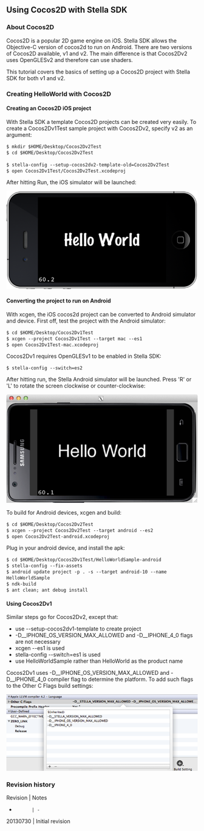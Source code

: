 

## Using Cocos2D with Stella SDK


### About Cocos2D

Cocos2D is a popular 2D game engine on iOS. Stella SDK allows the Objective-C version of cocos2d to run on Android. There are two versions of Cocos2D available, v1 and v2. The main difference is that Cocos2Dv2 uses OpenGLESv2 and therefore can use shaders.

This tutorial covers the basics of setting up a Cocos2D project with Stella SDK for both v1 and v2.

### Creating HelloWorld with Cocos2D

#### Creating an Cocos2D iOS project

With Stella SDK a template Cocos2D projects can be created very easily. To create a Cocos2Dv1Test sample project with Cocos2Dv2, specify v2 as an argument:

    $ mkdir $HOME/Desktop/Cocos2Dv2Test
    $ cd $HOME/Desktop/Cocos2Dv2Test

    $ stella-config --setup-cocos2dv2-template-old=Cocos2Dv2Test
    $ open Cocos2Dv1Test/Cocos2Dv2Test.xcodeproj


After hitting Run, the iOS simulator will be launched:

![HelloWorld iOS simulator](helloworld-v1-iphone-sim.png)


#### Converting the project to run on Android

With xcgen, the iOS cocos2d project can be converted to Android simulator and device. First off, test the project with the Android simulator:

    $ cd $HOME/Desktop/Cocos2Dv1Test
    $ xcgen --project Cocos2Dv1Test --target mac --es1
    $ open Cocos2Dv1Test-mac.xcodeproj

Cocos2Dv1 requires OpenGLESv1 to be enabled in Stella SDK:

    $ stella-config --switch=es2

After hitting run, the Stella Android simulator will be launched. Press 'R' or 'L' to rotate the screen clockwise or counter-clockwise:

![HelloWorld Mac simulator](helloworld-v1-mac-sim.png)

To build for Android devices, xcgen and build:

    $ cd $HOME/Desktop/Cocos2Dv2Test
    $ xcgen --project Cocos2Dv2Test --target android --es2
    $ open Cocos2Dv2Test-android.xcodeproj

Plug in your android device, and install the apk:

    $ cd $HOME/Desktop/Cocos2Dv1Test/HelloWorldSample-android
    $ stella-config --fix-assets
    $ android update project -p . -s --target android-10 --name HelloWorldSample
    $ ndk-build
    $ ant clean; ant debug install


#### Using Cocos2Dv1

Similar steps go for Cocos2Dv2, except that:

* use --setup-cocos2dv1-template to create project
* -D__IPHONE_OS_VERSION_MAX_ALLOWED and -D__IPHONE_4_0 flags are not necessary
* xcgen --es1 is used
* stella-config --switch=es1 is used
* use HelloWorldSample rather than HelloWorld as the product name


Cocos2Dv1 uses -D__IPHONE_OS_VERSION_MAX_ALLOWED and -D__IPHONE_4_0 compiler flag to determine the platform. To add such flags to the Other C Flags build settings:

![Adding IPHONE_OS_VERSION C Flag](add-iphone-os-version-cflags.png)




### Revision history

Revision    | Notes
-           | -
20130730    | Initial revision











